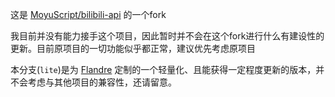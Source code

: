 这是 [MoyuScript/bilibili-api](https://github.com/MoyuScript/bilibili-api) 的一个fork

我目前并没有能力接手这个项目，因此暂时并不会在这个fork进行什么有建设性的更新。目前原项目的一切功能似乎都正常，建议优先考虑原项目

本分支(`lite`)是为 [Flandre](https://github.com/KoishiMoe/Flandre) 定制的一个轻量化、且能获得一定程度更新的版本，并不会考虑与其他项目的兼容性，还请留意。
